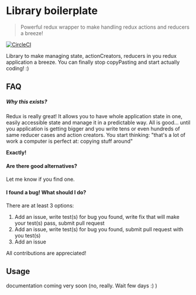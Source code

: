 # Library boilerplate
>Powerful redux wrapper to make handling redux actions and reducers a breeze!

[![CircleCI](https://circleci.com/gh/Lukasz-pluszczewski/reduxBreeze.svg?style=svg)](https://circleci.com/gh/Lukasz-pluszczewski/reduxBreeze)

Library to make managing state, actionCreators, reducers in you redux application a breeze. You can finally stop copyPasting and start actually coding! :)

## FAQ
##### Why this exists?
Redux is really great! It allows you to have whole application state in one, easily accessible state and manage it in a predictable way. All is good... until you application is getting bigger and you write tens or even hundreds of same reducer cases and action creators. You start thinking: "that's a lot of work a computer is perfect at: copying stuff around"

**Exactly!**

#### Are there good alternatives? 
Let me know if you find one.

#### I found a bug! What should I do?
There are at least 3 options:
1. Add an issue, write test(s) for bug you found, write fix that will make your test(s) pass, submit pull request
2. Add an issue, write test(s) for bug you found, submit pull request with you test(s)
3. Add an issue

All contributions are appreciated!

## Usage

documentation coming very soon (no, really. Wait few days :) )